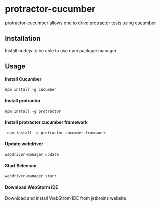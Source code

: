 protractor-cucumber
==============

protractor-cucumber allows one to drive protractor tests using cucumber

## Installation

Install nodejs to be able to use npm package manager


## Usage


#### Install Cucumber

``` npm install -g cucumber ```

#### Install protractor

``` npm install -g protractor ```

#### Install protractor cucumber framework

``` npm install -g protractor-cucumber-framework```

#### Update webdriver

``` webdriver-manager update ```


#### Start Selenium

``` webdriver-manager start ```

#### Download WebStorm IDE

Download and install WebStrom IDE from jetbrains website